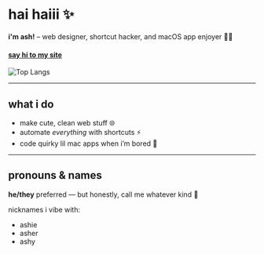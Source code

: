 # hai haiii ✨
**i'm ash!** – web designer, shortcut hacker, and macOS app enjoyer 🍎✨
#### [say hi to my site](https://asboy2035.com)

<img src="https://github-readme-stats.vercel.app/api/top-langs/?username=asboy2035&theme=tokyonight&layout=compact&hide_border=true" alt="Top Langs" />

---

## what i do
- make cute, clean web stuff 🌐
- automate *everything* with shortcuts ⚡
- code quirky lil mac apps when i’m bored 🎯

---

## pronouns & names
**he/they** preferred — but honestly, call me whatever kind 💖

nicknames i vibe with:
- ashie  
- asher  
- ashy
